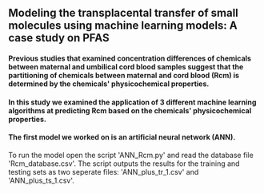 ## Modeling the transplacental transfer of small molecules using machine learning models: A case study on PFAS
#### Previous studies that examined concentration differences of chemicals between maternal and umbilical cord blood samples suggest that the partitioning of chemicals between maternal and cord blood (Rcm) is determined by the chemicals' physicochemical properties.

#### In this study we examined the application of 3 different machine learning algorithms at predicting Rcm based on the chemicals' physicochemical properties. 

#### The first model we worked on is an artificial neural network (ANN).
To run the model open the script 'ANN_Rcm.py' and read the database file 'Rcm_database.csv'. The script outputs the results for the training and testing sets as two seperate files: 'ANN_plus_tr_1.csv' and 'ANN_plus_ts_1.csv'. 

